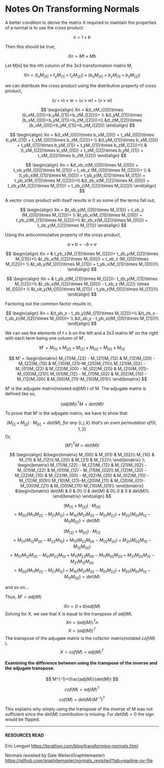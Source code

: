 # Notes On Transforming Normals

A better condition to derive the matrix X required to maintain the properties of a normal is to use the cross product.

$$
n = t\times b
$$

Then this should be true,

$$
Xn = Mt\times Mb
$$



Let M\[n] be the nth column of the 3x3 transformation matrix M,

$$
Xn = (t_xM_{[0]}+t_yM_{[1]}+t_zM_{[2]})\times (b_xM_{[0]}+b_yM_{[1]}+b_zM_{[2]})
$$

we can distribute the cross product using the distributive property of cross product,

$$
(u+v)\times w=(u\times w)+(v\times w)
$$

$$
\begin{align}
Xn = &(t_xM_{[0]}\times (b_xM_{[0]}+b_yM_{[1]}+b_zM_{[2]}))+ \\
&(t_yM_{[1]}\times (b_xM_{[0]}+b_yM_{[1]}+b_zM_{[2]}))+\\
&(t_zM_{[2]}\times (b_xM_{[0]}+b_yM_{[1]}+b_zM_{[2]}))
\end{align}
$$

$$
\begin{align}
Xn = &(t_xM_{[0]}\times b_xM_{[0]} + t_xM_{[0]}\times b_yM_{[1]} + t_xM_{[0]}\times b_zM_{[2]})+ \\
&(t_yM_{[1]}\times b_xM_{[0]} + t_yM_{[1]}\times b_yM_{[1]} + t_yM_{[1]}\times b_zM_{[2]})+\\
&(t_zM_{[2]}\times b_xM_{[0]} + t_zM_{[2]}\times b_yM_{[1]} + t_zM_{[2]}\times b_zM_{[2]})
\end{align}
$$

$$
\begin{align}
Xn = &(t_xb_x(M_{[0]}\times M_{[0]}) + t_xb_y(M_{[0]}\times M_{[1]}) + t_xb_z (M_{[0]}\times M_{[2]}))+ \\
&(t_yb_x(M_{[1]}\times M_{[0]}) + t_yb_y(M_{[1]}\times M_{[1]}) + t_yb_z(M_{[1]}\times M_{[2]}))+\\
&(t_zb_x(M_{[2]}\times M_{[0]}) + t_zb_y(M_{[2]}\times M_{[1]}) + t_zb_z(M_{[2]}\times M_{[2]}))
\end{align}
$$

A vector cross product with itself results in $0$ so some of the terms fall out,

$$
\begin{align}
Xn = &t_xb_y(M_{[0]}\times M_{[1]}) + t_xb_z (M_{[0]}\times M_{[2]})+ \\
&t_yb_x(M_{[1]}\times M_{[0]}) + t_yb_z(M_{[1]}\times M_{[2]})+\\
&t_zb_x(M_{[2]}\times M_{[0]}) + t_zb_y(M_{[2]}\times M_{[1]})
\end{align}
$$

Using the anticommutative property of the cross product,

$$
a\times b = -b\times a
$$

$$
\begin{align}
Xn = & t_yb_z(M_{[1]}\times M_{[2]})+ t_zb_y(M_{[2]}\times M_{[1]})+\\
&t_zb_x(M_{[2]}\times M_{[0]}) + t_xb_z (M_{[0]}\times M_{[2]})+ \\
&t_xb_y(M_{[0]}\times M_{[1]}) + t_yb_x(M_{[1]}\times M_{[0]})\\
\end{align}
$$

$$
\begin{align}
Xn = & t_yb_z(M_{[1]}\times M_{[2]})- t_zb_y(M_{[1]}\times M_{[2]})+\\
&t_zb_x(M_{[2]}\times M_{[0]}) - t_xb_z (M_{[2]} \times M_{[0]})+ \\
&t_xb_y(M_{[0]}\times M_{[1]}) - t_yb_x(M_{[0]}\times M_{[1]})\\
\end{align}
$$

Factoring out the common factor results in,

$$
\begin{align}
Xn = &(t_yb_z - t_zb_y)(M_{[1]}\times M_{[2]})+\\
&(t_zb_x - t_xb_z)(M_{[2]}\times M_{[0]})+ \\
&(t_xb_y - t_yb_x)(M_{[0]}\times M_{[1]})\\
\end{align}
$$

We can see the elements of $t \times b$ on the left and a 3x3 matrix $M'$ on the right with each term being one column of $M'$.

$$
M' = 
M_{[1]}\times M_{[2]} + M_{[2]}\times M_{[0]} + M_{[0]}\times M_{[1]}
$$

$$
M' = 
\begin{bmatrix}
M_{11}M_{22} - M_{21}M_{12} & M_{12}M_{20} - M_{22}M_{10} & M_{10}M_{21}-M_{20}M_{11}\\
M_{21}M_{02} - M_{01}M_{22} & M_{22}M_{00} - M_{02}M_{20} & M_{20}M_{01}-M_{00}M_{21}\\
M_{01}M_{12} - M_{11}M_{02} & M_{02}M_{10} - M_{12}M_{00} & M_{00}M_{11}-M_{10}M_{01}\\
\end{bmatrix} 
$$


$M'$ is the adjugate matrix(notated $adj(M)$ ) of M. The adjugate matrix is defined like so,

$$
(adj(M))^TM=det(M)I
$$

To prove that $M'$ is the adjugate matrix, we have to show that

$$
(M_{[i]}\times M_{[j]})\cdot M_{[k]} = det(M) , \ for\ any\ \{i,j,k\} \ that's \ an \ even \ permutation \ of \{0,1,2\} 
$$
Or,
$$
(M')^TM = det(M)I
$$

$$
\begin{align}
&\begin{bmatrix}
M_{00} & M_{01} & M_{02}\\
M_{10} & M_{11} & M_{12}\\
M_{20} & M_{21} & M_{22}\\
\end{bmatrix} \\
\begin{bmatrix}
M_{11}M_{22} - M_{21}M_{12} & M_{21}M_{02} - M_{01}M_{22} & M_{01}M_{12} - M_{11}M_{02}\\
M_{12}M_{20} - M_{22}M_{10} & M_{22}M_{00} - M_{02}M_{20} & M_{02}M_{10} - M_{12}M_{00}\\
M_{10}M_{21}-M_{20}M_{11} & M_{20}M_{01}-M_{00}M_{21} & M_{00}M_{11}-M_{10}M_{01}\\
\end{bmatrix}
&\begin{bmatrix}
det(M) & 0 & 0\\
0 & det(M) & 0\\
0 & 0 & det(M)\\
\end{bmatrix}
\end{align}
$$

$$
(M_{[1]}\times M_{[2]})\cdot M_{[0]}
$$
$$
=M_{00}(M_{11}M_{22} - M_{21}M_{12}) + M_{10}(M_{21}M_{02} - M_{01}M_{22}) + M_{20}(M_{01}M_{12} - M_{11}M_{02}) = det(M)
$$

$$
(M_{[2]}\times M_{[0]})\cdot M_{[1]}
$$
$$
=M_{01}(M_{12}M_{20} - M_{22}M_{10}) + M_{11}(M_{22}M_{00} - M_{02}M_{20}) + M_{21}(M_{02}M_{10} - M_{12}M_{00})
$$
$$
=M_{01}M_{12}M_{20} - M_{01}M_{22}M_{10} + M_{11}M_{22}M_{00} - M_{11}M_{02}M_{20} + M_{21}M_{02}M_{10} - M_{21}M_{12}M_{00}
$$
$$
=M_{00}(M_{11}M_{22} - M_{21}M_{12}) + M_{10}(M_{21}M_{02} - M_{01}M_{22}) + M_{20}(M_{01}M_{12} - M_{11}M_{02}) = det(M)
$$

and so on...

Thus, $M' = adj(M)$ 

$$
Xn = (t\times b) adj(M)
$$
Solving for X, we see that X is equal to the transpose of $adj(M)$.
$$
Xn = (adj(M))^Tn
$$
$$
X=(adj(M))^T
$$
The transpose of the adjugate matrix is the cofactor matrix(notated $cof(M)$ ).
$$
X= cof(M) = adj(M)^T 
$$

#### Examining the difference between using the transpose of the inverse and the adjugate transpose.

$$
M^{-1}=\frac{adj(M)}{det(M)}
$$

$$
cof(M)=adj(M)^T
$$

$$
cof(M)=det(M)(M^{-1})^T
$$

This explains why simply using the transpose of the inverse of M was not sufficient since the $det(M)$ contribution is missing. For $det(M) < 0$ the sign would be flipped.  


----
#### RESOURCES READ

Eric Lengyel
https://terathon.com/blog/transforming-normals.html

Normals revisited by Dale Weiler(Graphitemaster) 
https://github.com/graphitemaster/normals_revisited?tab=readme-ov-file
